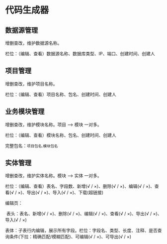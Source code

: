 # 代码生成器

## 数据源管理

增删查改，维护数据源名称。

栏位：（编辑、查看）数据源名称、数据库类型、IP、端口、创建时间、创建人



## 项目管理

增删查改，维护项目名称。

栏位：（编辑、查看）项目名称、包名、创建时间、创建人



## 业务模块管理

增删查改，维护模块名称。项目 --> 模块 一对多。

栏位：（编辑、查看）模块名称、包名、创建时间、创建人

完整包名：`项目包名`.`模块包名`



## 实体管理

增删查改，维护实体名称。模块 --> 实体 一对多。

栏位：（编辑、查看）表名、字段数、新增(√ / ×)、删除(√ / ×)、编辑(√ / ×)、查看(√ / ×)、导出(√ / ×)、导入(√ / ×)、下载(超链接)

编辑页：

​	表头：表名、新增(√ / ×)、删除(√ / ×)、编辑(√ / ×)、查看(√ / ×)、导出(√ / ×)、导入(√ / ×)

​	表体：子表行内编辑，展示所有字段。栏位：字段名、类型、长度、注释、是否查询条件(下拉：精确匹配/模糊匹配)、可编辑(√ / ×)、可导出(√ / ×)